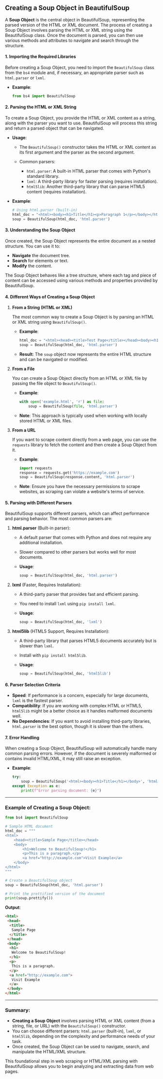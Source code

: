## **Creating a Soup Object** in BeautifulSoup

A **Soup Object** is the central object in BeautifulSoup, representing the parsed version of the HTML or XML document. The process of creating a Soup Object involves parsing the HTML or XML string using the BeautifulSoup class. Once the document is parsed, you can then use various methods and attributes to navigate and search through the structure.

#### **1. Importing the Required Libraries**

Before creating a Soup Object, you need to import the `BeautifulSoup` class from the `bs4` module and, if necessary, an appropriate parser such as `html.parser` or `lxml`.

* **Example**:

  ```python
  from bs4 import BeautifulSoup
  ```

#### **2. Parsing the HTML or XML String**

To create a Soup Object, you provide the HTML or XML content as a string, along with the parser you want to use. BeautifulSoup will process this string and return a parsed object that can be navigated.

* **Usage**:

  * The `BeautifulSoup()` constructor takes the HTML or XML content as its first argument and the parser as the second argument.

  * Common parsers:

    * `html.parser`: A built-in HTML parser that comes with Python's standard library.
    * `lxml`: A third-party library for faster parsing (requires installation).
    * `html5lib`: Another third-party library that can parse HTML5 content (requires installation).

* **Example**:

  ```python
  # Using html.parser (built-in)
  html_doc = "<html><body><h1>Title</h1><p>Paragraph 1</p></body></html>"
  soup = BeautifulSoup(html_doc, 'html.parser')
  ```

#### **3. Understanding the Soup Object**

Once created, the Soup Object represents the entire document as a nested structure. You can use it to:

* **Navigate** the document tree.
* **Search** for elements or text.
* **Modify** the content.

The Soup Object behaves like a tree structure, where each tag and piece of content can be accessed using various methods and properties provided by BeautifulSoup.

#### **4. Different Ways of Creating a Soup Object**

1. **From a String (HTML or XML)**

   The most common way to create a Soup Object is by parsing an HTML or XML string using `BeautifulSoup()`.

   * **Example**:

     ```python
     html_doc = "<html><head><title>Test Page</title></head><body><h1>Heading</h1><p>Some text.</p></body></html>"
     soup = BeautifulSoup(html_doc, 'html.parser')
     ```

   * **Result**:
     The `soup` object now represents the entire HTML structure and can be navigated or modified.

2. **From a File**

   You can create a Soup Object directly from an HTML or XML file by passing the file object to `BeautifulSoup()`.

   * **Example**:

     ```python
     with open('example.html', 'r') as file:
         soup = BeautifulSoup(file, 'html.parser')
     ```

   * **Note**: This approach is typically used when working with locally stored HTML or XML files.

3. **From a URL**

   If you want to scrape content directly from a web page, you can use the `requests` library to fetch the content and then create a Soup Object from it.

   * **Example**:

     ```python
     import requests
     response = requests.get('https://example.com')
     soup = BeautifulSoup(response.content, 'html.parser')
     ```

   * **Note**: Ensure you have the necessary permissions to scrape websites, as scraping can violate a website's terms of service.

#### **5. Parsing with Different Parsers**

BeautifulSoup supports different parsers, which can affect performance and parsing behavior. The most common parsers are:

1. **html.parser** (Built-in parser):

   * A default parser that comes with Python and does not require any additional installation.
   * Slower compared to other parsers but works well for most documents.
   * **Usage**:

     ```python
     soup = BeautifulSoup(html_doc, 'html.parser')
     ```

2. **lxml** (Faster, Requires Installation):

   * A third-party parser that provides fast and efficient parsing.
   * You need to install `lxml` using `pip install lxml`.
   * **Usage**:

     ```python
     soup = BeautifulSoup(html_doc, 'lxml')
     ```

3. **html5lib** (HTML5 Support, Requires Installation):

   * A third-party library that parses HTML5 documents accurately but is slower than `lxml`.
   * Install with `pip install html5lib`.
   * **Usage**:

     ```python
     soup = BeautifulSoup(html_doc, 'html5lib')
     ```

#### **6. Parser Selection Criteria**

* **Speed**: If performance is a concern, especially for large documents, `lxml` is the fastest parser.
* **Compatibility**: If you are working with complex HTML or HTML5, `html5lib` might be a better choice as it handles malformed documents well.
* **No Dependencies**: If you want to avoid installing third-party libraries, `html.parser` is the best option, though it is slower than the others.

#### **7. Error Handling**

When creating a Soup Object, BeautifulSoup will automatically handle many common parsing errors. However, if the document is severely malformed or contains invalid HTML/XML, it may still raise an exception.

* **Example**:

  ```python
  try:
      soup = BeautifulSoup('<html><body><h1>Title</h1></body>', 'html.parser')
  except Exception as e:
      print(f"Error parsing document: {e}")
  ```

---

### Example of Creating a Soup Object:

```python
from bs4 import BeautifulSoup

# Sample HTML document
html_doc = """
<html>
    <head><title>Sample Page</title></head>
    <body>
        <h1>Welcome to BeautifulSoup!</h1>
        <p>This is a paragraph.</p>
        <a href="http://example.com">Visit Example</a>
    </body>
</html>
"""

# Create a BeautifulSoup object
soup = BeautifulSoup(html_doc, 'html.parser')

# Print the prettified version of the document
print(soup.prettify())
```

**Output**:

```html
<html>
 <head>
  <title>
   Sample Page
  </title>
 </head>
 <body>
  <h1>
   Welcome to BeautifulSoup!
  </h1>
  <p>
   This is a paragraph.
  </p>
  <a href="http://example.com">
   Visit Example
  </a>
 </body>
</html>
```

---

### Summary:

* **Creating a Soup Object** involves parsing HTML or XML content (from a string, file, or URL) with the `BeautifulSoup()` constructor.
* You can choose different parsers: `html.parser` (built-in), `lxml`, or `html5lib`, depending on the complexity and performance needs of your task.
* Once created, the Soup Object can be used to navigate, search, and manipulate the HTML/XML structure.

This foundational step in web scraping or HTML/XML parsing with BeautifulSoup allows you to begin analyzing and extracting data from web pages.
